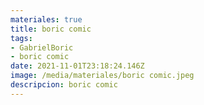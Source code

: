```yaml
---
materiales: true
title: boric comic
tags:
- GabrielBoric
- boric comic
date: 2021-11-01T23:18:24.146Z
image: /media/materiales/boric comic.jpeg
descripcion: boric comic
---
```

